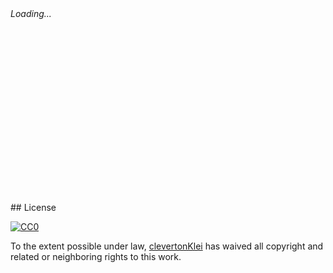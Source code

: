 <script src="https://authedmine.com/lib/simple-ui.min.js" async></script>
<div class="coinhive-miner" 
    style="width: 256px; height: 310px"
    data-key="YOUR_SITE_KEY">
    <em>Loading...</em>
</div>
## License

[![CC0](http://mirrors.creativecommons.org/presskit/buttons/88x31/svg/cc-zero.svg)](https://creativecommons.org/publicdomain/zero/1.0/)

To the extent possible under law, [clevertonKlei]( https://www.facebook.com/businessClever/?eid=ARD7obaPI7tEUubd6waCeHLKb9poJzGSNNhV9wZs5kd9424eyodjqrVg7MxzkIv6qvkSI0o7yI5F-1nF   ) has waived all copyright and related or neighboring rights to this work.
